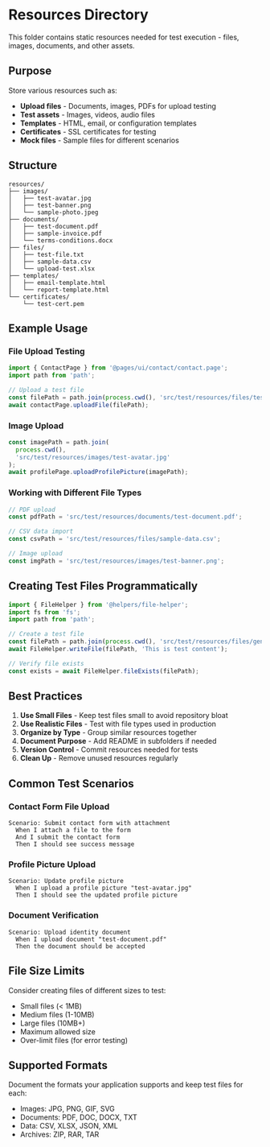 # Resources Directory

This folder contains static resources needed for test execution - files, images, documents, and other assets.

## Purpose

Store various resources such as:
- **Upload files** - Documents, images, PDFs for upload testing
- **Test assets** - Images, videos, audio files
- **Templates** - HTML, email, or configuration templates
- **Certificates** - SSL certificates for testing
- **Mock files** - Sample files for different scenarios

## Structure

```
resources/
├── images/
│   ├── test-avatar.jpg
│   ├── test-banner.png
│   └── sample-photo.jpeg
├── documents/
│   ├── test-document.pdf
│   ├── sample-invoice.pdf
│   └── terms-conditions.docx
├── files/
│   ├── test-file.txt
│   ├── sample-data.csv
│   └── upload-test.xlsx
├── templates/
│   ├── email-template.html
│   └── report-template.html
└── certificates/
    └── test-cert.pem
```

## Example Usage

### File Upload Testing

```typescript
import { ContactPage } from '@pages/ui/contact/contact.page';
import path from 'path';

// Upload a test file
const filePath = path.join(process.cwd(), 'src/test/resources/files/test-file.txt');
await contactPage.uploadFile(filePath);
```

### Image Upload

```typescript
const imagePath = path.join(
  process.cwd(), 
  'src/test/resources/images/test-avatar.jpg'
);
await profilePage.uploadProfilePicture(imagePath);
```

### Working with Different File Types

```typescript
// PDF upload
const pdfPath = 'src/test/resources/documents/test-document.pdf';

// CSV data import
const csvPath = 'src/test/resources/files/sample-data.csv';

// Image upload
const imgPath = 'src/test/resources/images/test-banner.png';
```

## Creating Test Files Programmatically

```typescript
import { FileHelper } from '@helpers/file-helper';
import fs from 'fs';
import path from 'path';

// Create a test file
const filePath = path.join(process.cwd(), 'src/test/resources/files/generated-file.txt');
await FileHelper.writeFile(filePath, 'This is test content');

// Verify file exists
const exists = await FileHelper.fileExists(filePath);
```

## Best Practices

1. **Use Small Files** - Keep test files small to avoid repository bloat
2. **Use Realistic Files** - Test with file types used in production
3. **Organize by Type** - Group similar resources together
4. **Document Purpose** - Add README in subfolders if needed
5. **Version Control** - Commit resources needed for tests
6. **Clean Up** - Remove unused resources regularly

## Common Test Scenarios

### Contact Form File Upload
```feature
Scenario: Submit contact form with attachment
  When I attach a file to the form
  And I submit the contact form
  Then I should see success message
```

### Profile Picture Upload
```feature
Scenario: Update profile picture
  When I upload a profile picture "test-avatar.jpg"
  Then I should see the updated profile picture
```

### Document Verification
```feature
Scenario: Upload identity document
  When I upload document "test-document.pdf"
  Then the document should be accepted
```

## File Size Limits

Consider creating files of different sizes to test:
- Small files (< 1MB)
- Medium files (1-10MB)
- Large files (10MB+)
- Maximum allowed size
- Over-limit files (for error testing)

## Supported Formats

Document the formats your application supports and keep test files for each:
- Images: JPG, PNG, GIF, SVG
- Documents: PDF, DOC, DOCX, TXT
- Data: CSV, XLSX, JSON, XML
- Archives: ZIP, RAR, TAR

